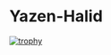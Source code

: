 # Yazen-Halid
[![trophy](https://github-profile-trophy.vercel.app/?username=ryo-ma)](https://github.com/ryo-ma/github-profile-trophy)
